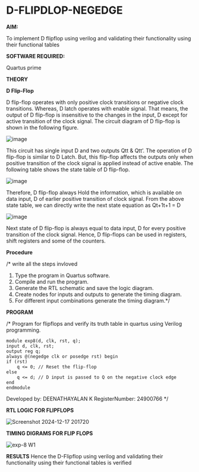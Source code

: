 # D-FLIPDLOP-NEGEDGE

**AIM:**

To implement  D flipflop using verilog and validating their functionality using their functional tables

**SOFTWARE REQUIRED:**

Quartus prime

**THEORY**

**D Flip-Flop**

D flip-flop operates with only positive clock transitions or negative clock transitions. Whereas, D latch operates with enable signal. That means, the output of D flip-flop is insensitive to the changes in the input, D except for active transition of the clock signal. The circuit diagram of D flip-flop is shown in the following figure.

![image](https://github.com/naavaneetha/D-FLIPDLOP-NEGEDGE/assets/154305477/48c81fe8-bc3f-40e7-95e2-519fc155ad51)

This circuit has single input D and two outputs Qtt & Qtt’. The operation of D flip-flop is similar to D Latch. But, this flip-flop affects the outputs only when positive transition of the clock signal is applied instead of active enable. The following table shows the state table of D flip-flop.

![image](https://github.com/naavaneetha/D-FLIPDLOP-NEGEDGE/assets/154305477/e5f3fda7-68ec-4a3a-a0a4-cf6f9cc4ab55)

Therefore, D flip-flop always Hold the information, which is available on data input, D of earlier positive transition of clock signal. From the above state table, we can directly write the next state equation as Qt+1t+1 = D

![image](https://github.com/naavaneetha/D-FLIPDLOP-NEGEDGE/assets/154305477/8592c0d8-2917-4142-91b9-d6c30dd891d2)

Next state of D flip-flop is always equal to data input, D for every positive transition of the clock signal. Hence, D flip-flops can be used in registers, shift registers and some of the counters.

**Procedure**

/* write all the steps invloved
1. Type the program in Quartus software.
2. Compile and run the program.
3. Generate the RTL schematic and save the logic diagram.
4. Create nodes for inputs and outputs to generate the timing diagram.
5. For different input combinations generate the timing diagram.*/

**PROGRAM**

/* Program for flipflops and verify its truth table in quartus using Verilog programming.
```
module exp8(d, clk, rst, q);
input d, clk, rst;
output reg q;
always @(negedge clk or posedge rst) begin
if (rst)
    q <= 0; // Reset the flip-flop
else
    q <= d; // D input is passed to Q on the negative clock edge
end
endmodule
```
Developed by: DEENATHAYALAN K
RegisterNumber: 24900766
*/


**RTL LOGIC FOR FLIPFLOPS**

![Screenshot 2024-12-17 201720](https://github.com/user-attachments/assets/fb8bc7a9-8575-4d88-9380-bf14e1d08f95)

**TIMING DIGRAMS FOR FLIP FLOPS**

![exp-8 W1](https://github.com/user-attachments/assets/65ee291b-a79d-4247-9402-ec0c2c712e5a)



**RESULTS**
 Hence the D-Flipflop using verilog and validating their functionality using their functional tables is verified
